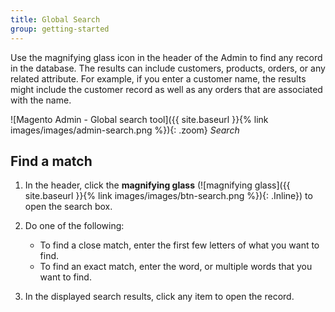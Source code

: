 ```yaml
---
title: Global Search
group: getting-started
---
```


Use the magnifying glass icon in the header of the Admin to find any record in the database. The results can include customers, products, orders, or any related attribute. For example, if you enter a customer name, the results might include the customer record as well as any orders that are associated with the name.

![Magento Admin - Global search tool]({{ site.baseurl }}{% link images/images/admin-search.png %}){: .zoom}
_Search_

## Find a match

1. In the header, click the **magnifying glass** (![magnifying glass]({{ site.baseurl }}{% link images/images/btn-search.png %}){: .Inline}) to open the search box.

1. Do one of the following:

   - To find a close match, enter the first few letters of what you want to find.
   - To find an exact match, enter the word, or multiple words that you want to find.

1. In the displayed search results, click any item to open the record.
